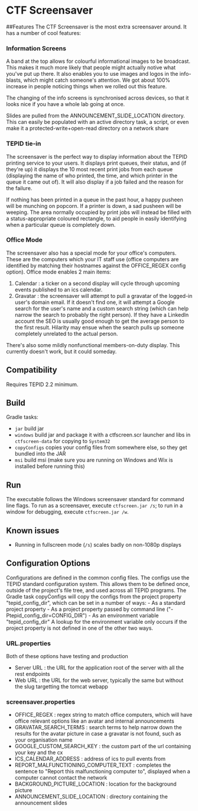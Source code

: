 # CTF Screensaver

##Features
The CTF Screensaver is the most extra screensaver around. It has a number of cool features:

### Information Screens 
A band at the top allows for colourful informational images to be broadcast. This makes it much more likely that people might actually notive what you've put up there. It also enables you to use images and logos in the info-blasts, which might catch someone's attention. We got about 100% increase in people noticing things when we rolled out this feature.

The changing of the info screens is synchronised across devices, so that it looks nice if you have a whole lab going at once.

Slides are pulled from the ANNOUNCEMENT_SLIDE_LOCATION directory. This can easily be populated with an active directory task, a script, or even make it a protected-write+open-read directory on a network share

### TEPID tie-in
The screensaver is the perfect way to display information about the TEPID printing service to your users. It displays print queues, their status, and (if they're up) it displays the 10 most recent print jobs from each queue (displaying the name of who printed, the time, and which printer in the queue it came out of). It will also display if a job failed and the reason for the failure. 

If nothing has been printed in a queue in the past hour, a happy pusheen will be munching on popcorn. If a printer is down, a sad pusheen will be weeping. The area normally occupied by print jobs will instead be filled with a status-appropriate coloured rectangle, to aid people in easily identifying when a particular queue is completely down.

### Office Mode
The screensaver also has a special mode for your office's computers. These are the computers which your IT staff use (office computers are identified by matching their hostnames against the OFFICE_REGEX config option). Office mode enables 2 main items:
1. Calendar : a ticker on a second display will cycle through upcoming events published to an ics calendar.
1. Gravatar : the screensaver will attempt to pull a gravatar of the logged-in user's domain email. If it doesn't find one, it will attempt a Google search for the user's name and a custom search string (which can help narrow the search to probably the right person). If they have a LinkedIn account the SEO is usually good enough to get the average person to the first result. Hilarity may ensue when the search pulls up someone completely unrelated to the actual person.

There's also some mildly nonfunctional members-on-duty display. This currently doesn't work, but it could someday.

## Compatibility

Requires TEPID 2.2 minimum.

## Build
Gradle tasks: 
- `jar` build jar
- `windows` build jar and package it with a ctfscreen.scr launcher and libs in `ctfscreen-data` for copying to `System32`
- `copyConfigs` copies your config files from somewhere else, so they get bundled into the JAR
- `msi` build msi (make sure you are running on Windows and Wix is installed before running this)

## Run
The executable follows the Windows screensaver standard for command line flags. To run as a screensaver, execute `ctfscreen.jar /s`; to run in a window for debugging, execute `ctfscreen.jar /w`.

## Known issues
- Running in fullscreen mode (`/s`) scales badly on non-1080p displays

## Configuration Options
Configurations are defined in the common config files. The configs use the TEPID standard configuration system. This allows them to be defined once, outside of the project's file tree, and used across all TEPID programs. The Gradle task copyConfigs will copy the configs from the project property "tepid_config_dir", which can be set in a number of ways:
    - As a standard project property
    - As a project property passed by command line ("-Ptepid_config_dir=CONFIG_DIR")
    - As an environment variable "tepid_config_dir"
A lookup for the environment variable only occurs if the project property is not defined in one of the other two ways.

### URL.properties
Both of these options have testing and production
- Server URL : the URL for the application root of the server with all the rest endpoints
- Web URL : the URL for the web server, typically the same but without the slug targetting the tomcat webapp

### screensaver.properties
- OFFICE_REGEX : regex string to match office computers, which will have office relevant options like an avatar and internal announcements
- GRAVATAR_SEARCH_TERMS : search terms to help narrow down the results for the avatar picture in case a gravatar is not found, such as your organisation name
- GOOGLE_CUSTOM_SEARCH_KEY : the custom part of the url containing your key and the cx
- ICS_CALENDAR_ADDRESS : address of ics to pull events from
- REPORT_MALFUNCTIONING_COMPUTER_TEXT : completes the sentence to "Report this malfunctioning computer to", displayed when a computer cannot contact the network
- BACKGROUND_PICTURE_LOCATION : location for the background picture
- ANNOUNCEMENT_SLIDE_LOCATION : directory containing the announcement slides
